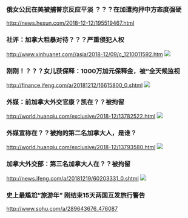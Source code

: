 ### 俄女公民在美被捕普京反应平淡 ？？？在加遭拘押中方态度强硬
http://news.hexun.com/2018-12-12/195519467.html
### 社评：加拿大粗暴对待？？？严重侵犯人权
http://www.xinhuanet.com//asia/2018-12/09/c_1210011592.htm
![](http://pic.dangbei.net/uploads/new/141104/5-141104193K5440.jpg)
### 刚刚！？？？女儿获保释：1000万加元保释金，被“全天候监视
http://finance.ifeng.com/a/20181212/16615800_0.shtml
![](https://b-ssl.duitang.com/uploads/blog/201310/20/20131020173837_NtMUT.thumb.1300_0.jpeg)
### 外媒：前加拿大外交官康？凯在？？被拘留
http://world.huanqiu.com/exclusive/2018-12/13782522.html
![](http://photocdn.sohu.com/20160118/Img434945309.jpg)
### 外媒宣称在？？被拘的第二名加拿大人，是谁？
http://world.huanqiu.com/exclusive/2018-12/13793580.html
![](https://cdn2.ettoday.net/images/1136/d1136266.jpg)
### 加拿大外交部：第三名加拿大人在？？被拘留
http://news.ifeng.com/a/20181219/60203331_0.shtml
![](https://cdnimg103.lizhi.fm/audio_cover/2014/01/26/9058537273598215_320x320.jpg)
### 史上最尴尬“旅游年” 刚结束15天两国互发旅行警告
http://www.sohu.com/a/289643676_476087